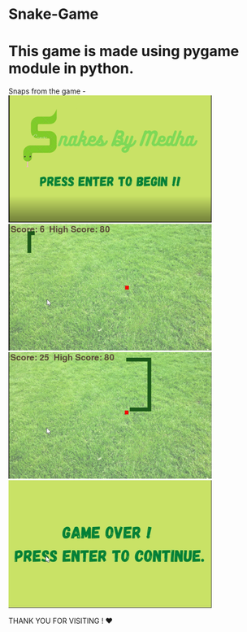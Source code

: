 # Snake-Game
# This game is made using pygame module in python. </br>

Snaps from the game -
</br>
<img src="snap1.png" width="400px" />
</br>
<img src="snap2.png" width="400px" />
</br>
<img src="snap3.png" width="400px" />
</br>
<img src="snap4.png" width="400px" />
</br>

THANK YOU FOR VISITING ! :heart:
